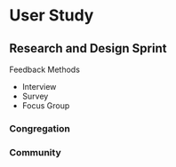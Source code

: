 # User Study

## Research and Design Sprint

Feedback Methods
* Interview
* Survey
* Focus Group

### Congregation

### Community 

